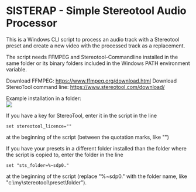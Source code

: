 # SISTERAP - Simple Stereotool Audio Processor

This is a Windows CLI script to process an audio track with a Stereotool preset and create a new video with the processed track as a replacement.

The script needs FFMPEG and Stereotool-Commandline installed in the same folder or its binary folders included in the Windows PATH environment variable.

Download FFMPEG: https://www.ffmpeg.org/download.html
Download StereoTool command line: https://www.stereotool.com/download/

Example installation in a folder:  
<img src="https://i.imgur.com/1v7O5c2.png">

If you have a key for StereoTool, enter it in the script in the line

    set stereotool_licence=""

at the beginning of the script (between the quotation marks, like "<KEYVALUE>")

If you have your presets in a different folder installed than the folder where the script is copied to, enter the folder in the line

    set "sts_folder=%~sdp0."

at the beginning of the script (replace "%~sdp0." with the folder name, like "c:\my\stereotool\preset\folder").
